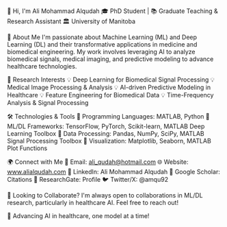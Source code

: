 👋 Hi, I'm Ali Mohammad Alqudah
🎓 PhD Student | 📚 Graduate Teaching & Research Assistant
🏛 University of Manitoba

🚀 About Me
I'm passionate about Machine Learning (ML) and Deep Learning (DL) and their transformative applications in medicine and biomedical engineering. My work involves leveraging AI to analyze biomedical signals, medical imaging, and predictive modeling to advance healthcare technologies.

🔬 Research Interests
💡 Deep Learning for Biomedical Signal Processing
💡 Medical Image Processing & Analysis
💡 AI-driven Predictive Modeling in Healthcare
💡 Feature Engineering for Biomedical Data
💡 Time-Frequency Analysis & Signal Processing

🛠️ Technologies & Tools
🔹 Programming Languages: MATLAB, Python
🔹 ML/DL Frameworks: TensorFlow, PyTorch, Scikit-learn, MATLAB Deep Learning Toolbox
🔹 Data Processing: Pandas, NumPy, SciPy, MATLAB Signal Processing Toolbox
🔹 Visualization: Matplotlib, Seaborn, MATLAB Plot Functions

🌍 Connect with Me
📧 Email: ali_qudah@hotmail.com
🌐 Website: www.alialqudah.com
🔗 LinkedIn: Ali Mohammad Alqudah
📖 Google Scholar: Citations
📑 ResearchGate: Profile
🐦 Twitter/X: @amqu92

🤝 Looking to Collaborate?
I'm always open to collaborations in ML/DL research, particularly in healthcare AI. Feel free to reach out!

🚀 Advancing AI in healthcare, one model at a time!
